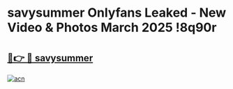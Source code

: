 # savysummer Onlyfans Leaked - New Video & Photos March 2025 !8q90r

# <h2><a href="https://19mkpz.iuczelnia.edu.pl?title=savysummer&ref=8q90r">🔗👉 🔴 savysummer</a></h2>

[![acn](https://github.com/user-attachments/assets/0f9c940e-d8b0-45ae-aac7-cd30a18b3e1c)](https://19mkpz.iuczelnia.edu.pl?title=savysummer&ref=8q90r)

